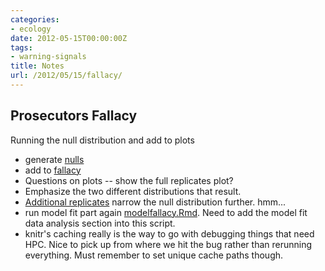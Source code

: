 ```yaml
---
categories:
- ecology
date: 2012-05-15T00:00:00Z
tags:
- warning-signals
title: Notes
url: /2012/05/15/fallacy/
---
```


## Prosecutors Fallacy 

Running the null distribution and add to plots

- generate [nulls](https://github.com/cboettig/earlywarning/blob/35ea8b6d9aee76ed2814c32bb4d5b4ec861af0eb/inst/examples/nullfallacy.md)
- add to [fallacy](https://github.com/cboettig/earlywarning/blob/90696473b0d98a506e337cbd80a85cec5be51736/inst/examples/fallacy.md)
- Questions on plots -- show the full replicates plot?
- Emphasize the two different distributions that result.
- [Additional replicates](https://github.com/cboettig/earlywarning/blob/35ea8b6d9aee76ed2814c32bb4d5b4ec861af0eb/inst/examples/nullfallacy.md) narrow the null distribution further. hmm...
- run model fit part again [modelfallacy.Rmd](https://github.com/cboettig/earlywarning/blob/prosecutor/inst/examples/modelfallacy.md). Need to add the model fit data analysis section into this script.  
- knitr's caching really is the way to go with debugging things that need HPC.  Nice to pick up from where we hit the bug rather than rerunning everything. Must remember to set unique cache paths though. 

